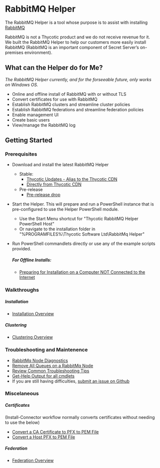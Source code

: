 [title]: # (RabbitMq Helper)
[tags]: # (rabbitmq,helper,powershell,cmdlet)
[priority]: # (1)

# RabbitMQ Helper

The RabbitMQ Helper is a tool whose purpose is to assist with installing [RabbitMQ](https://www.rabbitmq.com)

RabbitMQ is not a Thycotic product and we do not receive revenue for it. We built the RabbitMQ Helper to help our customers more easily install RabbitMQ (RabbitMQ is an important component of Secret Server’s on-premises environment).

## What can the Helper do for Me?

*The RabbitMQ Helper currently, and for the forseeable future, only works on Windows OS.*

- Online and offline install of RabbitMQ with or without TLS
- Convert certificates for use with RabbitMQ
- Establish RabbitMQ clusters and streamline cluster policies
- Establish RabbitMQ federations and streamline federation policies
- Enable management UI
- Create basic users
- View/manage the RabbitMQ log 

## Getting Started

### Prerequisites

- Download and install the latest RabbitMQ Helper
    - Stable:
        - [Thycotic Updates - Alias to the Thycotic CDN](https://updates.thycotic.net/links.ashx?RabbitMqInstaller)
        - [Directly from Thycotic CDN](https://thycocdn.azureedge.net/engineinstallerfiles-master/rabbitMqSiteConnector/grmqh.msi)
    - Pre-release
        - [Pre-release drop](https://thycodevstorage.blob.core.windows.net/engineinstallerfiles-qa/rabbitMqSiteConnector/grmqh.msi)

- Start the Helper. This will prepare and run a PowerShell instance that is pre-configured to use the Helper PowerShell module.
    - Use the Start Menu shortcut for "Thycotic RabbitMQ Helper PowerShell Host"
    - Or navigate to the installation folder in "%PROGRAMFILES%\Thycotic Software Ltd\RabbitMq Helper"
- Run PowerShell commandlets directly or use any of the example scripts provided.

 
   ##### For Offline Installs:
   - [Preparing for Installation on a Computer NOT Connected to the Internet](usecases/installation/prepare-offline.md)


### Walkthroughs

##### Installation
   - [Installation Overview](usecases/installation)

   ##### Clustering
   - [Clustering Overview](usecases/clustering)


### Troubleshooting and Maintenence
   - [RabbitMq Node Diagnostics](usecases/management/node-diagnostics.md)
   - [Remove All Queues on a RabbitMq Node](usecases/management/remove-all-queues.md)
   - [Review Common Troubleshooting Tips](troubleshooting.md)
   - [Get-Help Output for all cmdlets](https://github.com/thycotic/rabbitmq-helper/tree/master/docs/get-help)
   - If you are still having difficulties, [submit an issue on Github](https://github.com/thycotic/rabbitmq-helper/issues)


### Miscelaneous

##### Certificates 
(Install-Connector workflow normally converts certificates without needing to use the below)
- [Convert a CA Certificate to PFX to PEM File](usecases/certificate/convert-cacerttopem.md)
- [Convert a Host PFX to PEM File](usecases/certificate/convert-pfxtopem.md)

##### Federation
- [Federation Overview](usecases/federation)